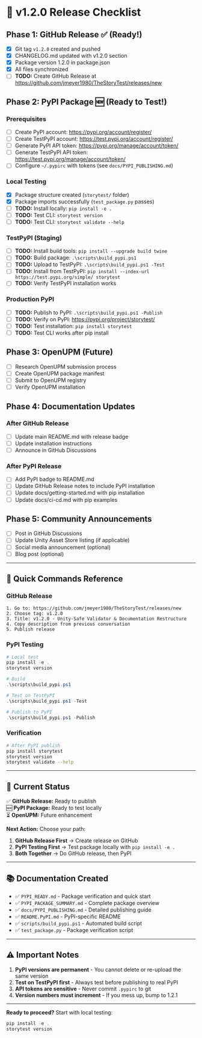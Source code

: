 # 🚀 v1.2.0 Release Checklist

## Phase 1: GitHub Release ✅ (Ready!)

- [x] Git tag `v1.2.0` created and pushed
- [x] CHANGELOG.md updated with v1.2.0 section
- [x] Package version 1.2.0 in package.json
- [x] All files synchronized
- [ ] **TODO:** Create GitHub Release at https://github.com/jmeyer1980/TheStoryTest/releases/new

## Phase 2: PyPI Package 🆕 (Ready to Test!)

### Prerequisites
- [ ] Create PyPI account: https://pypi.org/account/register/
- [ ] Create TestPyPI account: https://test.pypi.org/account/register/
- [ ] Generate PyPI API token: https://pypi.org/manage/account/token/
- [ ] Generate TestPyPI API token: https://test.pypi.org/manage/account/token/
- [ ] Configure `~/.pypirc` with tokens (see `docs/PYPI_PUBLISHING.md`)

### Local Testing
- [x] Package structure created (`storytest/` folder)
- [x] Package imports successfully (`test_package.py` passes)
- [ ] **TODO:** Install locally: `pip install -e .`
- [ ] **TODO:** Test CLI: `storytest version`
- [ ] **TODO:** Test CLI: `storytest validate --help`

### TestPyPI (Staging)
- [ ] **TODO:** Install build tools: `pip install --upgrade build twine`
- [ ] **TODO:** Build package: `.\scripts\build_pypi.ps1`
- [ ] **TODO:** Upload to TestPyPI: `.\scripts\build_pypi.ps1 -Test`
- [ ] **TODO:** Install from TestPyPI: `pip install --index-url https://test.pypi.org/simple/ storytest`
- [ ] **TODO:** Verify TestPyPI installation works

### Production PyPI
- [ ] **TODO:** Publish to PyPI: `.\scripts\build_pypi.ps1 -Publish`
- [ ] **TODO:** Verify on PyPI: https://pypi.org/project/storytest/
- [ ] **TODO:** Test installation: `pip install storytest`
- [ ] **TODO:** Test CLI works after pip install

## Phase 3: OpenUPM (Future)

- [ ] Research OpenUPM submission process
- [ ] Create OpenUPM package manifest
- [ ] Submit to OpenUPM registry
- [ ] Verify OpenUPM installation

## Phase 4: Documentation Updates

### After GitHub Release
- [ ] Update main README.md with release badge
- [ ] Update installation instructions
- [ ] Announce in GitHub Discussions

### After PyPI Release
- [ ] Add PyPI badge to README.md
- [ ] Update GitHub Release notes to include PyPI installation
- [ ] Update docs/getting-started.md with pip installation
- [ ] Update docs/ci-cd.md with pip examples

## Phase 5: Community Announcements

- [ ] Post in GitHub Discussions
- [ ] Update Unity Asset Store listing (if applicable)
- [ ] Social media announcement (optional)
- [ ] Blog post (optional)

---

## 📝 Quick Commands Reference

### GitHub Release
```
1. Go to: https://github.com/jmeyer1980/TheStoryTest/releases/new
2. Choose tag: v1.2.0
3. Title: v1.2.0 - Unity-Safe Validator & Documentation Restructure
4. Copy description from previous conversation
5. Publish release
```

### PyPI Testing
```powershell
# Local test
pip install -e .
storytest version

# Build
.\scripts\build_pypi.ps1

# Test on TestPyPI
.\scripts\build_pypi.ps1 -Test

# Publish to PyPI
.\scripts\build_pypi.ps1 -Publish
```

### Verification
```bash
# After PyPI publish
pip install storytest
storytest version
storytest validate --help
```

---

## 🎯 Current Status

✅ **GitHub Release:** Ready to publish  
🆕 **PyPI Package:** Ready to test locally  
⏳ **OpenUPM:** Future enhancement  

**Next Action:** Choose your path:
1. **GitHub Release First** → Create release on GitHub
2. **PyPI Testing First** → Test package locally with `pip install -e .`
3. **Both Together** → Do GitHub release, then PyPI

---

## 📚 Documentation Created

- ✅ `PYPI_READY.md` - Package verification and quick start
- ✅ `PYPI_PACKAGE_SUMMARY.md` - Complete package overview
- ✅ `docs/PYPI_PUBLISHING.md` - Detailed publishing guide
- ✅ `README.PyPI.md` - PyPI-specific README
- ✅ `scripts/build_pypi.ps1` - Automated build script
- ✅ `test_package.py` - Package verification script

---

## ⚠️ Important Notes

1. **PyPI versions are permanent** - You cannot delete or re-upload the same version
2. **Test on TestPyPI first** - Always test before publishing to real PyPI
3. **API tokens are sensitive** - Never commit `.pypirc` to git
4. **Version numbers must increment** - If you mess up, bump to 1.2.1

---

**Ready to proceed?** Start with local testing:
```powershell
pip install -e .
storytest version
```